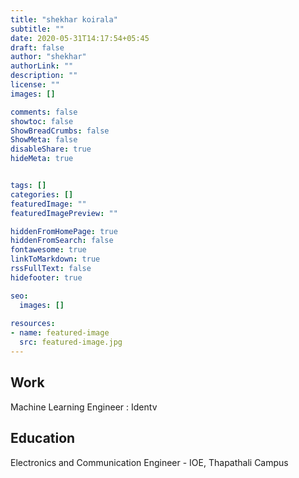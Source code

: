 ```yaml
---
title: "shekhar koirala"
subtitle: ""
date: 2020-05-31T14:17:54+05:45
draft: false
author: "shekhar"
authorLink: ""
description: ""
license: ""
images: []

comments: false
showtoc: false
ShowBreadCrumbs: false
ShowMeta: false
disableShare: true
hideMeta: true


tags: []
categories: []
featuredImage: ""
featuredImagePreview: ""

hiddenFromHomePage: true
hiddenFromSearch: false
fontawesome: true
linkToMarkdown: true
rssFullText: false
hidefooter: true

seo:
  images: []
  
resources:
- name: featured-image
  src: featured-image.jpg
---
```

## Work
Machine Learning Engineer : Identv

## Education 
Electronics and Communication Engineer - IOE, Thapathali Campus

